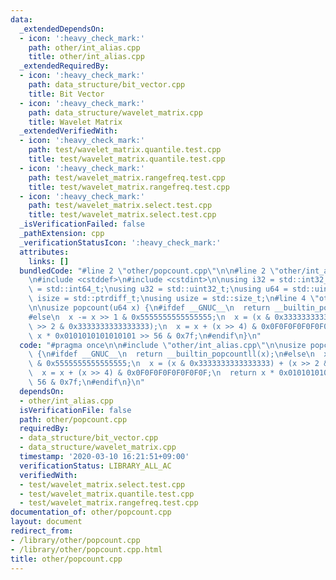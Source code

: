 ```yaml
---
data:
  _extendedDependsOn:
  - icon: ':heavy_check_mark:'
    path: other/int_alias.cpp
    title: other/int_alias.cpp
  _extendedRequiredBy:
  - icon: ':heavy_check_mark:'
    path: data_structure/bit_vector.cpp
    title: Bit Vector
  - icon: ':heavy_check_mark:'
    path: data_structure/wavelet_matrix.cpp
    title: Wavelet Matrix
  _extendedVerifiedWith:
  - icon: ':heavy_check_mark:'
    path: test/wavelet_matrix.quantile.test.cpp
    title: test/wavelet_matrix.quantile.test.cpp
  - icon: ':heavy_check_mark:'
    path: test/wavelet_matrix.rangefreq.test.cpp
    title: test/wavelet_matrix.rangefreq.test.cpp
  - icon: ':heavy_check_mark:'
    path: test/wavelet_matrix.select.test.cpp
    title: test/wavelet_matrix.select.test.cpp
  _isVerificationFailed: false
  _pathExtension: cpp
  _verificationStatusIcon: ':heavy_check_mark:'
  attributes:
    links: []
  bundledCode: "#line 2 \"other/popcount.cpp\"\n\n#line 2 \"other/int_alias.cpp\"\n\
    \n#include <cstddef>\n#include <cstdint>\n\nusing i32 = std::int32_t;\nusing i64\
    \ = std::int64_t;\nusing u32 = std::uint32_t;\nusing u64 = std::uint64_t;\nusing\
    \ isize = std::ptrdiff_t;\nusing usize = std::size_t;\n#line 4 \"other/popcount.cpp\"\
    \n\nusize popcount(u64 x) {\n#ifdef __GNUC__\n  return __builtin_popcountll(x);\n\
    #else\n  x -= x >> 1 & 0x5555555555555555;\n  x = (x & 0x3333333333333333) + (x\
    \ >> 2 & 0x3333333333333333);\n  x = x + (x >> 4) & 0x0F0F0F0F0F0F0F0F;\n  return\
    \ x * 0x0101010101010101 >> 56 & 0x7f;\n#endif\n}\n"
  code: "#pragma once\n\n#include \"other/int_alias.cpp\"\n\nusize popcount(u64 x)\
    \ {\n#ifdef __GNUC__\n  return __builtin_popcountll(x);\n#else\n  x -= x >> 1\
    \ & 0x5555555555555555;\n  x = (x & 0x3333333333333333) + (x >> 2 & 0x3333333333333333);\n\
    \  x = x + (x >> 4) & 0x0F0F0F0F0F0F0F0F;\n  return x * 0x0101010101010101 >>\
    \ 56 & 0x7f;\n#endif\n}\n"
  dependsOn:
  - other/int_alias.cpp
  isVerificationFile: false
  path: other/popcount.cpp
  requiredBy:
  - data_structure/bit_vector.cpp
  - data_structure/wavelet_matrix.cpp
  timestamp: '2020-03-10 16:21:51+09:00'
  verificationStatus: LIBRARY_ALL_AC
  verifiedWith:
  - test/wavelet_matrix.select.test.cpp
  - test/wavelet_matrix.quantile.test.cpp
  - test/wavelet_matrix.rangefreq.test.cpp
documentation_of: other/popcount.cpp
layout: document
redirect_from:
- /library/other/popcount.cpp
- /library/other/popcount.cpp.html
title: other/popcount.cpp
---
```

